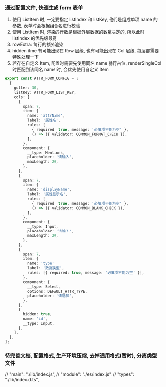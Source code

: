 ### 通过配置文件, 快速生成 form 表单

1.  使用 ListItem 时, 一定要指定 listIndex 和 listKey, 他们是组成单项 name 的参数, 表单时会根据组合名进行校验
2.  使用 ListItem 时, 渲染的行数是根据外层数据的数量决定的, 所以此时 listIndex 的优先级最高
3.  rowExtra: 每行的额外渲染
4.  hidden itme 有可能出现在 Row 层级, 也有可能出现在 Col 层级, 每层都需要特殊处理一下
5.  若存在自定义 Item, 配置时需要先使用同名 name 就行占位, renderSingleCol 时匹配到该同名 name 时, 会优先使用自定义 Item

```ts
export const ATTR_FORM_CONFIG = [
  {
    gutter: 30,
    listKey: ATTR_FORM_LIST_KEY,
    cols: [
      {
        span: 7,
        item: {
          name: 'attrName',
          label: '属性名',
          rules: [
            { required: true, message: '必填项不能为空' },
            () => ({ validator: COMMON_FORMAT_CHECK }),
          ],
        },
        component: {
          __type: Mentions,
          placeholder: '请输入',
          maxLength: 20,
        },
      },
      {
        span: 7,
        item: {
          name: 'displayName',
          label: '属性显示名',
          rules: [
            { required: true, message: '必填项不能为空' },
            () => ({ validator: COMMON_BLANK_CHECK }),
          ],
        },
        component: {
          __type: Input,
          placeholder: '请输入',
          maxLength: 20,
        },
      },
      {
        span: 7,
        item: {
          name: 'type',
          label: '数据类型',
          rules: [{ required: true, message: '必填项不能为空' }],
        },
        component: {
          __type: Select,
          options: DEFAULT_ATTR_TYPE,
          placeholder: '请选择',
        },
      },
      {
        hidden: true,
        name: 'id',
        __type: Input,
      },
    ],
  },
];
```

### 待完善文档, 配置格式, 生产环境压缩, 去掉通用格式(暂时), 分离类型文件

// "main": "./lib/index.js",
// "module": "./es/index.js",
// "types": "./lib/index.d.ts",
